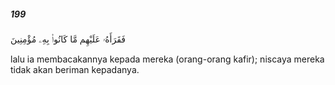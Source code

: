 ##### 199

<span class="ayah">فَقَرَأَهُۥ عَلَيْهِم مَّا كَانُوا۟ بِهِۦ مُؤْمِنِينَ</span>

<span class="ayah_translation">lalu ia membacakannya kepada mereka (orang-orang kafir); niscaya mereka tidak akan beriman kepadanya.</span>
